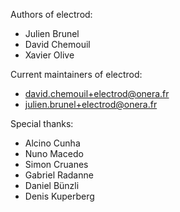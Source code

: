 Authors of electrod:

* Julien Brunel
* David Chemouil
* Xavier Olive

Current maintainers of electrod:

* david.chemouil+electrod@onera.fr
* julien.brunel+electrod@onera.fr

Special thanks:

* Alcino Cunha
* Nuno Macedo
* Simon Cruanes
* Gabriel Radanne
* Daniel Bünzli
* Denis Kuperberg
